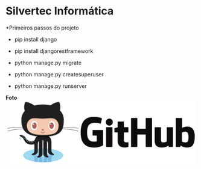 # Silvertec Informática

*Primeiros passos do projeto
- pip install django
- pip install djangorestframework

- python manage.py migrate
- python manage.py createsuperuser

- python manage.py runserver


**Foto**
<img src="./imagens/git.png" alt="Github Foto">
